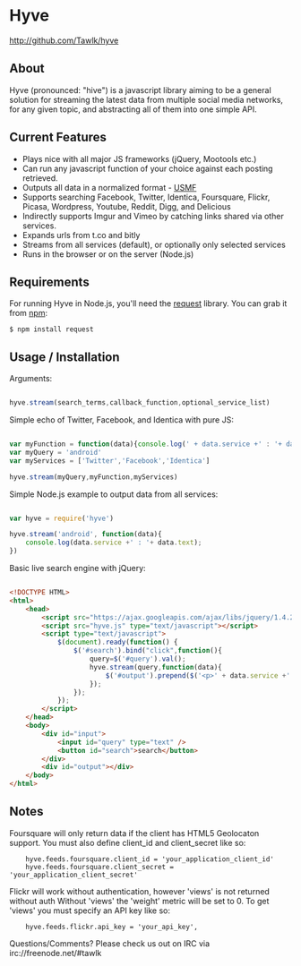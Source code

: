 # Hyve #

  <http://github.com/Tawlk/hyve>


## About ##

  Hyve (pronounced: "hive") is a javascript library aiming to be a general
  solution for streaming the latest data from multiple social media networks,
  for any given topic, and abstracting all of them into one simple API.


## Current Features ##

  * Plays nice with all major JS frameworks (jQuery, Mootools etc.)
  * Can run any javascript function of your choice against each posting retrieved.
  * Outputs all data in a normalized format - [USMF][]
  * Supports searching Facebook, Twitter, Identica, Foursquare, Flickr, Picasa, Wordpress, Youtube, Reddit, Digg, and Delicious
  * Indirectly supports Imgur and Vimeo by catching links shared via other services.
  * Expands urls from t.co and bitly
  * Streams from all services (default), or optionally only selected services
  * Runs in the browser or on the server (Node.js)

[USMF]: https://github.com/Tawlk/hyve/wiki/Unified-Social-Media-Format-(USMF)


## Requirements ##

For running Hyve in Node.js, you'll need the [request][] library. You can grab
it from [npm][]:

    $ npm install request

[request]: https://github.com/mikeal/request
[npm]:     http://npmjs.org


## Usage / Installation ##

Arguments:

```javascript

hyve.stream(search_terms,callback_function,optional_service_list)

```

Simple echo of Twitter, Facebook, and Identica with pure JS:

```javascript

var myFunction = function(data){console.log(' + data.service +' : '+ data.text  +')}
var myQuery = 'android'
var myServices = ['Twitter','Facebook','Identica']

hyve.stream(myQuery,myFunction,myServices)

```

Simple Node.js example to output data from all services:

```javascript

var hyve = require('hyve')

hyve.stream('android', function(data){
    console.log(data.service +' : '+ data.text);
})

```

Basic live search engine with jQuery:

```html

<!DOCTYPE HTML>
<html>
    <head>
        <script src="https://ajax.googleapis.com/ajax/libs/jquery/1.4.2/jquery.min.js"></script>
        <script src="hyve.js" type="text/javascript"></script>
        <script type="text/javascript">
            $(document).ready(function() {
                $('#search').bind("click",function(){
                    query=$('#query').val();
                    hyve.stream(query,function(data){
                        $('#output').prepend($('<p>' + data.service +' : '+ data.text  +'</p>'))
                    });
                });
            });
        </script>
    </head>
    <body>
        <div id="input">
            <input id="query" type="text" />
            <button id="search">search</button>
        </div>
        <div id="output"></div>
    </body>
</html>

```

## Notes ##

  Foursquare will only return data if the client has HTML5 Geolocaton support.
  You must also define client_id and client_secret like so:

        hyve.feeds.foursquare.client_id = 'your_application_client_id'
        hyve.feeds.foursquare.client_secret = 'your_application_client_secret'

  Flickr will work without authentication, however 'views' is not returned without auth
  Without 'views' the 'weight' metric will be set to 0.
  To get 'views' you must specify an API key like so:

        hyve.feeds.flickr.api_key = 'your_api_key',

  Questions/Comments? Please check us out on IRC via irc://freenode.net/#tawlk
